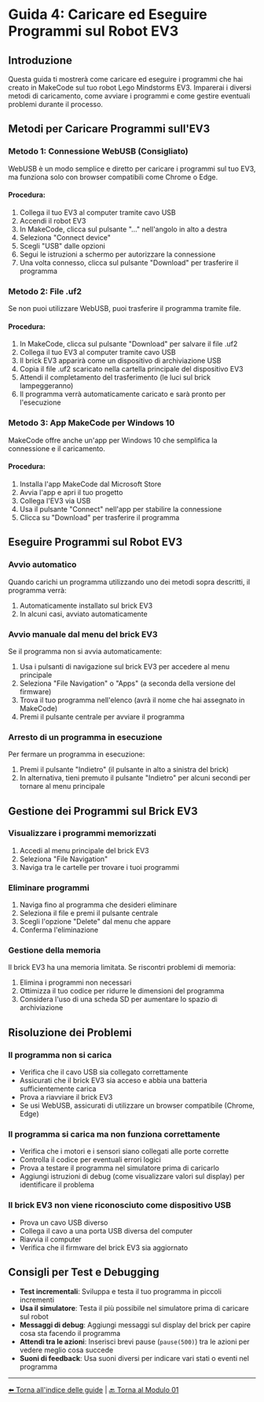 # Guida 4: Caricare ed Eseguire Programmi sul Robot EV3

## Introduzione

Questa guida ti mostrerà come caricare ed eseguire i programmi che hai creato in MakeCode sul tuo robot Lego Mindstorms EV3. Imparerai i diversi metodi di caricamento, come avviare i programmi e come gestire eventuali problemi durante il processo.

## Metodi per Caricare Programmi sull'EV3

### Metodo 1: Connessione WebUSB (Consigliato)

WebUSB è un modo semplice e diretto per caricare i programmi sul tuo EV3, ma funziona solo con browser compatibili come Chrome o Edge.

#### Procedura:

1. Collega il tuo EV3 al computer tramite cavo USB
2. Accendi il robot EV3
3. In MakeCode, clicca sul pulsante "..." nell'angolo in alto a destra
4. Seleziona "Connect device"
5. Scegli "USB" dalle opzioni
6. Segui le istruzioni a schermo per autorizzare la connessione
7. Una volta connesso, clicca sul pulsante "Download" per trasferire il programma

### Metodo 2: File .uf2

Se non puoi utilizzare WebUSB, puoi trasferire il programma tramite file.

#### Procedura:

1. In MakeCode, clicca sul pulsante "Download" per salvare il file .uf2
2. Collega il tuo EV3 al computer tramite cavo USB
3. Il brick EV3 apparirà come un dispositivo di archiviazione USB
4. Copia il file .uf2 scaricato nella cartella principale del dispositivo EV3
5. Attendi il completamento del trasferimento (le luci sul brick lampeggeranno)
6. Il programma verrà automaticamente caricato e sarà pronto per l'esecuzione

### Metodo 3: App MakeCode per Windows 10

MakeCode offre anche un'app per Windows 10 che semplifica la connessione e il caricamento.

#### Procedura:

1. Installa l'app MakeCode dal Microsoft Store
2. Avvia l'app e apri il tuo progetto
3. Collega l'EV3 via USB
4. Usa il pulsante "Connect" nell'app per stabilire la connessione
5. Clicca su "Download" per trasferire il programma

## Eseguire Programmi sul Robot EV3

### Avvio automatico

Quando carichi un programma utilizzando uno dei metodi sopra descritti, il programma verrà:
1. Automaticamente installato sul brick EV3
2. In alcuni casi, avviato automaticamente

### Avvio manuale dal menu del brick EV3

Se il programma non si avvia automaticamente:

1. Usa i pulsanti di navigazione sul brick EV3 per accedere al menu principale
2. Seleziona "File Navigation" o "Apps" (a seconda della versione del firmware)
3. Trova il tuo programma nell'elenco (avrà il nome che hai assegnato in MakeCode)
4. Premi il pulsante centrale per avviare il programma

### Arresto di un programma in esecuzione

Per fermare un programma in esecuzione:
1. Premi il pulsante "Indietro" (il pulsante in alto a sinistra del brick)
2. In alternativa, tieni premuto il pulsante "Indietro" per alcuni secondi per tornare al menu principale

## Gestione dei Programmi sul Brick EV3

### Visualizzare i programmi memorizzati

1. Accedi al menu principale del brick EV3
2. Seleziona "File Navigation"
3. Naviga tra le cartelle per trovare i tuoi programmi

### Eliminare programmi

1. Naviga fino al programma che desideri eliminare
2. Seleziona il file e premi il pulsante centrale
3. Scegli l'opzione "Delete" dal menu che appare
4. Conferma l'eliminazione

### Gestione della memoria

Il brick EV3 ha una memoria limitata. Se riscontri problemi di memoria:

1. Elimina i programmi non necessari
2. Ottimizza il tuo codice per ridurre le dimensioni del programma
3. Considera l'uso di una scheda SD per aumentare lo spazio di archiviazione

## Risoluzione dei Problemi

### Il programma non si carica

- Verifica che il cavo USB sia collegato correttamente
- Assicurati che il brick EV3 sia acceso e abbia una batteria sufficientemente carica
- Prova a riavviare il brick EV3
- Se usi WebUSB, assicurati di utilizzare un browser compatibile (Chrome, Edge)

### Il programma si carica ma non funziona correttamente

- Verifica che i motori e i sensori siano collegati alle porte corrette
- Controlla il codice per eventuali errori logici
- Prova a testare il programma nel simulatore prima di caricarlo
- Aggiungi istruzioni di debug (come visualizzare valori sul display) per identificare il problema

### Il brick EV3 non viene riconosciuto come dispositivo USB

- Prova un cavo USB diverso
- Collega il cavo a una porta USB diversa del computer
- Riavvia il computer
- Verifica che il firmware del brick EV3 sia aggiornato

## Consigli per Test e Debugging

- **Test incrementali**: Sviluppa e testa il tuo programma in piccoli incrementi
- **Usa il simulatore**: Testa il più possibile nel simulatore prima di caricare sul robot
- **Messaggi di debug**: Aggiungi messaggi sul display del brick per capire cosa sta facendo il programma
- **Attendi tra le azioni**: Inserisci brevi pause (`pause(500)`) tra le azioni per vedere meglio cosa succede
- **Suoni di feedback**: Usa suoni diversi per indicare vari stati o eventi nel programma

---

[⬅️ Torna all'indice delle guide](./README.md) | [🔙 Torna al Modulo 01](../README.md)
